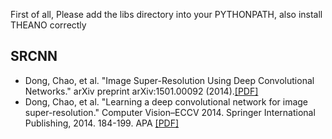 First of all, Please add the libs directory into your PYTHONPATH, also install THEANO correctly

## SRCNN
- Dong, Chao, et al. "Image Super-Resolution Using Deep Convolutional Networks." arXiv preprint arXiv:1501.00092 (2014).[[PDF]](http://arxiv.org/pdf/1501.00092v2.pdf)
- Dong, Chao, et al. "Learning a deep convolutional network for image super-resolution." Computer Vision–ECCV 2014. Springer International Publishing, 2014. 184-199.
APA	[[PDF]](http://personal.ie.cuhk.edu.hk/~ccloy/files/eccv_2014_deepresolution.pdf)
